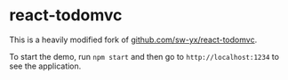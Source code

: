 # react-todomvc

This is a heavily modified fork of [github.com/sw-yx/react-todomvc](https://github.com/sw-yx/react-todomvc#readme).

To start the demo, run `npm start` and then go to `http://localhost:1234` to see the application.
